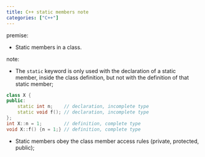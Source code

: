 ```yaml
---
title: C++ static members note
categories: ["C++"]
---
```

premise:
- Static members in a class.

note:
- The `static` keyword is only used with the declaration of a static member, inside the class definition, but not with the definition of that static member;
```cpp
class X {
public: 
    static int n;    // declaration, incomplete type
    static void f(); // declaration, incomplete type
};
int X::n = 1;        // definition, complete type
void X::f() {n = 1;} // definition, complete type
```

- Static members obey the class member access rules (private, protected, public);

